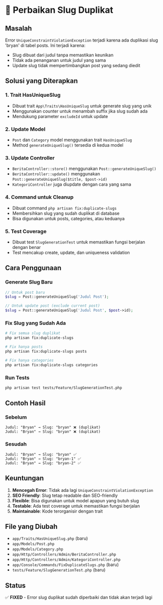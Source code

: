# 🔧 Perbaikan Slug Duplikat

## Masalah
Error `UniqueConstraintViolationException` terjadi karena ada duplikasi slug 'bryan' di tabel posts. Ini terjadi karena:
- Slug dibuat dari judul tanpa memastikan keunikan
- Tidak ada penanganan untuk judul yang sama
- Update slug tidak mempertimbangkan post yang sedang diedit

## Solusi yang Diterapkan

### 1. **Trait HasUniqueSlug**
- Dibuat trait `App\Traits\HasUniqueSlug` untuk generate slug yang unik
- Menggunakan counter untuk menambah suffix jika slug sudah ada
- Mendukung parameter `excludeId` untuk update

### 2. **Update Model**
- `Post` dan `Category` model menggunakan trait `HasUniqueSlug`
- Method `generateUniqueSlug()` tersedia di kedua model

### 3. **Update Controller**
- `BeritaController::store()` menggunakan `Post::generateUniqueSlug()`
- `BeritaController::update()` menggunakan `Post::generateUniqueSlug($title, $post->id)`
- `KategoriController` juga diupdate dengan cara yang sama

### 4. **Command untuk Cleanup**
- Dibuat command `php artisan fix:duplicate-slugs`
- Membersihkan slug yang sudah duplikat di database
- Bisa digunakan untuk posts, categories, atau keduanya

### 5. **Test Coverage**
- Dibuat test `SlugGenerationTest` untuk memastikan fungsi berjalan dengan benar
- Test mencakup create, update, dan uniqueness validation

## Cara Penggunaan

### Generate Slug Baru
```php
// Untuk post baru
$slug = Post::generateUniqueSlug('Judul Post');

// Untuk update post (exclude current post)
$slug = Post::generateUniqueSlug('Judul Post', $post->id);
```

### Fix Slug yang Sudah Ada
```bash
# Fix semua slug duplikat
php artisan fix:duplicate-slugs

# Fix hanya posts
php artisan fix:duplicate-slugs posts

# Fix hanya categories
php artisan fix:duplicate-slugs categories
```

### Run Tests
```bash
php artisan test tests/Feature/SlugGenerationTest.php
```

## Contoh Hasil

### Sebelum
```
Judul: "Bryan" → Slug: "bryan" ❌ (duplikat)
Judul: "Bryan" → Slug: "bryan" ❌ (duplikat)
```

### Sesudah
```
Judul: "Bryan" → Slug: "bryan" ✅
Judul: "Bryan" → Slug: "bryan-1" ✅
Judul: "Bryan" → Slug: "bryan-2" ✅
```

## Keuntungan

1. **Mencegah Error**: Tidak ada lagi `UniqueConstraintViolationException`
2. **SEO Friendly**: Slug tetap readable dan SEO-friendly
3. **Flexible**: Bisa digunakan untuk model apapun yang butuh slug
4. **Testable**: Ada test coverage untuk memastikan fungsi berjalan
5. **Maintainable**: Kode terorganisir dengan trait

## File yang Diubah

- `app/Traits/HasUniqueSlug.php` (baru)
- `app/Models/Post.php`
- `app/Models/Category.php`
- `app/Http/Controllers/Admin/BeritaController.php`
- `app/Http/Controllers/Admin/KategoriController.php`
- `app/Console/Commands/FixDuplicateSlugs.php` (baru)
- `tests/Feature/SlugGenerationTest.php` (baru)

## Status
✅ **FIXED** - Error slug duplikat sudah diperbaiki dan tidak akan terjadi lagi 
